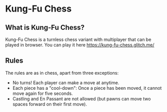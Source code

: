 # Kung-Fu Chess
## What is Kung-Fu Chess?
Kung-Fu Chess is a turnless chess variant with multiplayer that can be played in browser. You can play it here https://kung-fu-chess.glitch.me/

## Rules
The rules are as in chess, apart from three exceptions:

   * No turns! Each player can make a move at anytime.
   * Each piece has a "cool-down": Once a piece has been moved, it cannot move again for five seconds.
   * Castling and En Passant are not allowed (but pawns can move two spaces forward on their first move).
